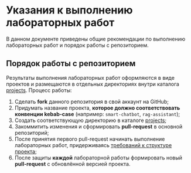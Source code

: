 # Указания к выполнению лабораторных работ

В данном документе приведены общие рекомендации по выполнению лабораторных работ и порядок работы с репозиторием.

## Порядок работы с репозиторием

Результаты выполнения лабораторных работ оформляются в виде проектов и размещаются в отдельных директориях внутри каталога [projects](/projects). Процесс работы:

1. Сделать **fork** данного репозитория в свой аккаунт на GitHub;
2. Придумать название проекта, **которое должно соответствовать конвенции kebab-case** (например: `smart-chatbot`, `rag-assistant`);
3. Создать соответствующую директорию в каталоге [projects](/projects);
4. Закоммитить изменения и сформировать **pull-request** в основной репозиторий;
5. После принятия первого pull-request начинать выполнение лабораторных работ, придерживаясь [требований к структуре проекта](/projects/README.md);
6. После защиты **каждой** лабораторной работы формировать новый **pull-request** с обновлённой версией проекта.